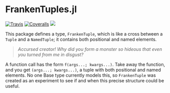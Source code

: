 # FrankenTuples.jl

[![Travis](https://travis-ci.org/ararslan/FrankenTuples.jl.svg?branch=master)](https://travis-ci.org/ararslan/FrankenTuples.jl)
[![Coveralls](https://coveralls.io/repos/github/ararslan/FrankenTuples.jl/badge.svg?branch=master)](https://coveralls.io/github/ararslan/FrankenTuples.jl?branch=master)
[![][docs-latest-img]][docs-latest-url]

This package defines a type, `FrankenTuple`, which is like a cross between a `Tuple` and a
`NamedTuple`; it contains both positional and named elements.

> _Accursed creator! Why did you form a monster so hideous that even you turned from me in disgust?_

A function call has the form `f(args...; kwargs...)`.
Take away the function, and you get `(args...; kwargs...)`, a tuple with both positional
and named elements.
No one Base type currently models this, so `FrankenTuple` was created as an experiment to
see if and when this precise structure could be useful.

[docs-latest-img]: https://img.shields.io/badge/docs-latest-blue.svg
[docs-latest-url]: http://ararslan.github.io/FrankenTuples.jl/latest/
